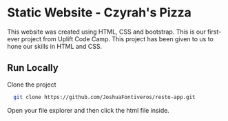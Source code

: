 
# Static Website - Czyrah's Pizza
This website was created using HTML, CSS and bootstrap. This is our first-ever project from Uplift Code Camp. This project has been given to us to hone our skills in HTML and CSS.


## Run Locally

Clone the project

```bash
  git clone https://github.com/JoshuaFontiveros/resto-app.git
```

Open your file explorer and then click the html file inside.



